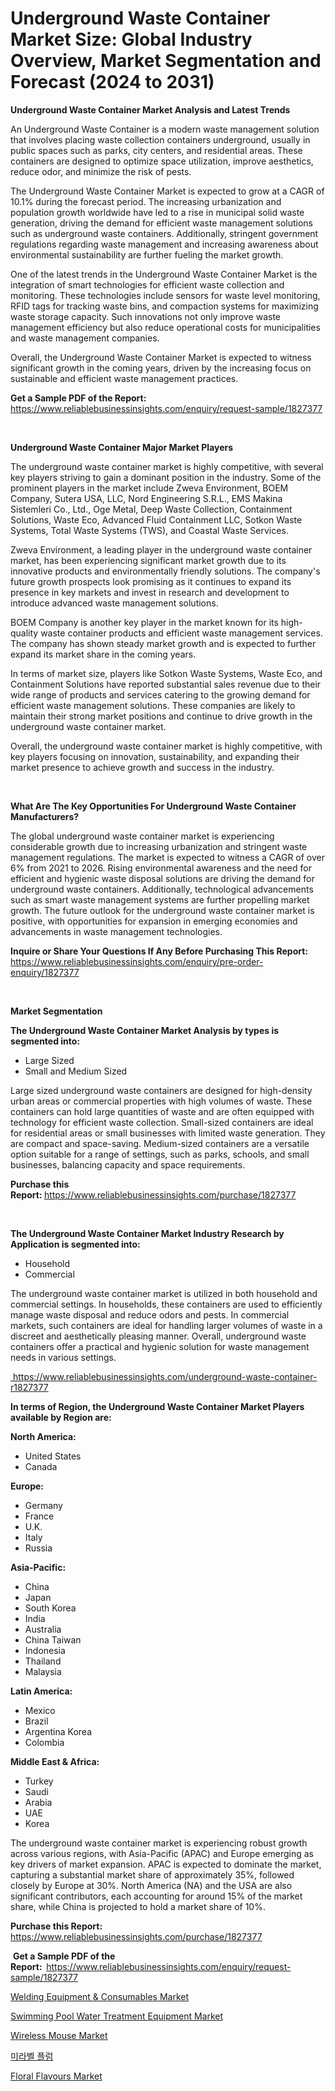 <p><h1>Underground Waste Container Market Size: Global Industry Overview, Market Segmentation and Forecast (2024 to 2031)</h1></p><p><strong>Underground Waste Container Market Analysis and Latest Trends</strong></p>
<p><p>An Underground Waste Container is a modern waste management solution that involves placing waste collection containers underground, usually in public spaces such as parks, city centers, and residential areas. These containers are designed to optimize space utilization, improve aesthetics, reduce odor, and minimize the risk of pests.</p><p>The Underground Waste Container Market is expected to grow at a CAGR of 10.1% during the forecast period. The increasing urbanization and population growth worldwide have led to a rise in municipal solid waste generation, driving the demand for efficient waste management solutions such as underground waste containers. Additionally, stringent government regulations regarding waste management and increasing awareness about environmental sustainability are further fueling the market growth.</p><p>One of the latest trends in the Underground Waste Container Market is the integration of smart technologies for efficient waste collection and monitoring. These technologies include sensors for waste level monitoring, RFID tags for tracking waste bins, and compaction systems for maximizing waste storage capacity. Such innovations not only improve waste management efficiency but also reduce operational costs for municipalities and waste management companies.</p><p>Overall, the Underground Waste Container Market is expected to witness significant growth in the coming years, driven by the increasing focus on sustainable and efficient waste management practices.</p></p>
<p><strong>Get a Sample PDF of the Report:&nbsp;</strong> <a href="https://www.reliablebusinessinsights.com/enquiry/request-sample/1827377">https://www.reliablebusinessinsights.com/enquiry/request-sample/1827377</a></p>
<p>&nbsp;</p>
<p><strong>Underground Waste Container Major Market Players</strong></p>
<p><p>The underground waste container market is highly competitive, with several key players striving to gain a dominant position in the industry. Some of the prominent players in the market include Zweva Environment, BOEM Company, Sutera USA, LLC, Nord Engineering S.R.L., EMS Makina Sistemleri Co., Ltd., Oge Metal, Deep Waste Collection, Containment Solutions, Waste Eco, Advanced Fluid Containment LLC, Sotkon Waste Systems, Total Waste Systems (TWS), and Coastal Waste Services.</p><p>Zweva Environment, a leading player in the underground waste container market, has been experiencing significant market growth due to its innovative products and environmentally friendly solutions. The company's future growth prospects look promising as it continues to expand its presence in key markets and invest in research and development to introduce advanced waste management solutions.</p><p>BOEM Company is another key player in the market known for its high-quality waste container products and efficient waste management services. The company has shown steady market growth and is expected to further expand its market share in the coming years.</p><p>In terms of market size, players like Sotkon Waste Systems, Waste Eco, and Containment Solutions have reported substantial sales revenue due to their wide range of products and services catering to the growing demand for efficient waste management solutions. These companies are likely to maintain their strong market positions and continue to drive growth in the underground waste container market.</p><p>Overall, the underground waste container market is highly competitive, with key players focusing on innovation, sustainability, and expanding their market presence to achieve growth and success in the industry.</p></p>
<p>&nbsp;</p>
<p><strong>What Are The Key Opportunities For Underground Waste Container Manufacturers?</strong></p>
<p><p>The global underground waste container market is experiencing considerable growth due to increasing urbanization and stringent waste management regulations. The market is expected to witness a CAGR of over 6% from 2021 to 2026. Rising environmental awareness and the need for efficient and hygienic waste disposal solutions are driving the demand for underground waste containers. Additionally, technological advancements such as smart waste management systems are further propelling market growth. The future outlook for the underground waste container market is positive, with opportunities for expansion in emerging economies and advancements in waste management technologies.</p></p>
<p><strong>Inquire or Share Your Questions If Any Before Purchasing This Report:</strong> <a href="https://www.reliablebusinessinsights.com/enquiry/pre-order-enquiry/1827377">https://www.reliablebusinessinsights.com/enquiry/pre-order-enquiry/1827377</a></p>
<p>&nbsp;</p>
<p><strong>Market Segmentation</strong></p>
<p><strong>The Underground Waste Container Market Analysis by types is segmented into:</strong></p>
<p><ul><li>Large Sized</li><li>Small and Medium Sized</li></ul></p>
<p><p>Large sized underground waste containers are designed for high-density urban areas or commercial properties with high volumes of waste. These containers can hold large quantities of waste and are often equipped with technology for efficient waste collection. Small-sized containers are ideal for residential areas or small businesses with limited waste generation. They are compact and space-saving. Medium-sized containers are a versatile option suitable for a range of settings, such as parks, schools, and small businesses, balancing capacity and space requirements.</p></p>
<p><strong>Purchase this Report:&nbsp;</strong><a href="https://www.reliablebusinessinsights.com/purchase/1827377">https://www.reliablebusinessinsights.com/purchase/1827377</a></p>
<p>&nbsp;</p>
<p><strong>The Underground Waste Container Market Industry Research by Application is segmented into:</strong></p>
<p><ul><li>Household</li><li>Commercial</li></ul></p>
<p><p>The underground waste container market is utilized in both household and commercial settings. In households, these containers are used to efficiently manage waste disposal and reduce odors and pests. In commercial markets, such containers are ideal for handling larger volumes of waste in a discreet and aesthetically pleasing manner. Overall, underground waste containers offer a practical and hygienic solution for waste management needs in various settings.</p></p>
<p><a href="https://www.reliablebusinessinsights.com/underground-waste-container-r1827377">&nbsp;https://www.reliablebusinessinsights.com/underground-waste-container-r1827377</a></p>
<p><strong>In terms of Region, the Underground Waste Container Market Players available by Region are:</strong></p>
<p>
    <p> <strong> North America: </strong>
        <ul>
            <li>United States</li>
            <li>Canada</li>
        </ul>
        </p> 
    <p> <strong> Europe: </strong>
        <ul>
            <li>Germany</li>
            <li>France</li>
            <li>U.K.</li>
            <li>Italy</li>
            <li>Russia</li>
        </ul>
        </p> 
    <p> <strong> Asia-Pacific: </strong>
        <ul>
            <li>China</li>
            <li>Japan</li>
            <li>South Korea</li>
            <li>India</li>
            <li>Australia</li>
            <li>China Taiwan</li>
            <li>Indonesia</li>
            <li>Thailand</li>
            <li>Malaysia</li>
        </ul>
        </p> 
    <p> <strong> Latin America: </strong>
        <ul>
            <li>Mexico</li>
            <li>Brazil</li>
            <li>Argentina Korea</li>
            <li>Colombia</li>
        </ul>
        </p> 
    <p> <strong> Middle East & Africa: </strong>
        <ul>
            <li>Turkey</li>
            <li>Saudi</li>
            <li>Arabia</li>
            <li>UAE</li>
            <li>Korea</li>
        </ul>
    </p>
    </p>
<p><p>The underground waste container market is experiencing robust growth across various regions, with Asia-Pacific (APAC) and Europe emerging as key drivers of market expansion. APAC is expected to dominate the market, capturing a substantial market share of approximately 35%, followed closely by Europe at 30%. North America (NA) and the USA are also significant contributors, each accounting for around 15% of the market share, while China is projected to hold a market share of 10%.</p></p>
<p><strong>Purchase this Report: </strong><a href="https://www.reliablebusinessinsights.com/purchase/1827377">https://www.reliablebusinessinsights.com/purchase/1827377</a></p>
<p>&nbsp;<strong>Get a Sample PDF of the Report:&nbsp;&nbsp;</strong><a href="https://www.reliablebusinessinsights.com/enquiry/request-sample/1827377">https://www.reliablebusinessinsights.com/enquiry/request-sample/1827377</a></p>
<p><strong></strong></p>
<p><p><a href="https://github.com/FrankHernanXXfnf/Market-Research-Report-List-1/blob/main/welding-equipment-consumables-market.md">Welding Equipment & Consumables Market</a></p><p><a href="https://github.com/mabenkhyari11/Market-Research-Report-List-1/blob/main/swimming-pool-water-treatment-equipment-market.md">Swimming Pool Water Treatment Equipment Market</a></p><p><a href="https://medium.com/@sac-m/wireless-mouse-market-size-share-analysis-growth-trends-forecast-2024-2031-c8c7bcb49ff2">Wireless Mouse Market</a></p><p><a href="https://github.com/fernandotryO5lson96765/Market-Research-Report-List-3/blob/main/814125269063.md">미라벨 플럼</a></p><p><a href="https://medium.com/@kaceyrath00/strategic-insights-into-global-floral-flavours-market-trends-2024-2031-covered-in-151-pages-620f6cb90de4">Floral Flavours Market</a></p></p>